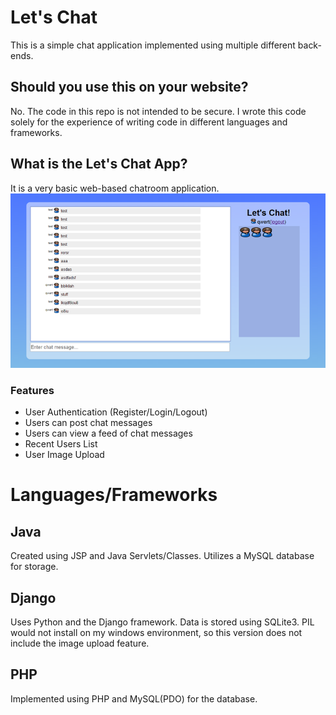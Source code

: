 # Let's Chat #
This is a simple chat application implemented using multiple different back-ends.

## Should you use this on your website? ##
No. The code in this repo is not intended to be secure. I wrote this code solely for the experience of writing code in different languages and frameworks.

## What is the Let's Chat App? ##
It is a very basic web-based chatroom application.
![Lets Chat Screenshot](/screenshots/screenshot.png)
### Features ###
*	User Authentication (Register/Login/Logout)
*	Users can post chat messages
*	Users can view a feed of chat messages
*	Recent Users List
*	User Image Upload


# Languages/Frameworks #

## Java ##
Created using JSP and Java Servlets/Classes. Utilizes a MySQL database for storage.

## Django ##
Uses Python and the Django framework. Data is stored using SQLite3. 
PIL would not install on my windows environment, so this version does not include the image upload feature.

## PHP ##
Implemented using PHP and MySQL(PDO) for the database.